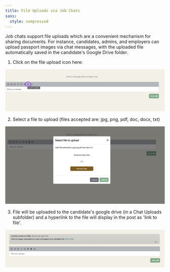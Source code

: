 ```yaml
---
title: File Uploads via Job Chats 
sass:
  style: compressed
---
```


Job chats support file uploads which are a convenient mechanism for sharing documents. For instance, 
candidates, admins, and employers can upload passport images via chat messages, with the uploaded 
file automatically saved in the candidate's Google Drive folder.

1) Click on the file upload icon here:

<div class="card-image-container">
  <img src="./../assets/images/v221/UploadFile.png" 
        alt="Upload File" class="card-image">
</div>

2) Select a file to upload (files accepted are: jpg, png, pdf, doc, docx, txt)

<div class="card-image-container">
  <img src="./../assets/images/v221/SelectFile.png" 
        alt="Select File" class="card-image">
</div>

3) File will be uploaded to the candidate's google drive (in a Chat Uploads subfolder) and a 
hyperlink to the file will display in the post as 'link to file'.

<div class="card-image-container">
  <img src="./../assets/images/v221/ClickableLink.png" 
        alt="Clickable Link" class="card-image">
</div>
